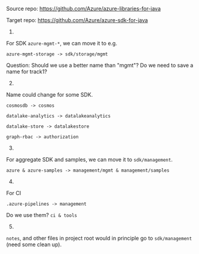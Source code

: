 Source repo: https://github.com/Azure/azure-libraries-for-java

Target repo: https://github.com/Azure/azure-sdk-for-java

1.

For SDK `azure-mgmt-*`, we can move it to e.g.

`azure-mgmt-storage -> sdk/storage/mgmt`

Question: Should we use a better name than "mgmt"? Do we need to save a name for track1?

2.

Name could change for some SDK.

`cosmosdb -> cosmos`

`datalake-analytics -> datalakeanalytics`

`datalake-store -> datalakestore`

`graph-rbac -> authorization`

3.

For aggregate SDK and samples, we can move it to `sdk/management`.

`azure & azure-samples -> management/mgmt & management/samples`

4.

For CI

`.azure-pipelines -> management`

Do we use them? `ci & tools`

5.

`notes`, and other files in project root would in principle go to `sdk/management` (need some clean up).
